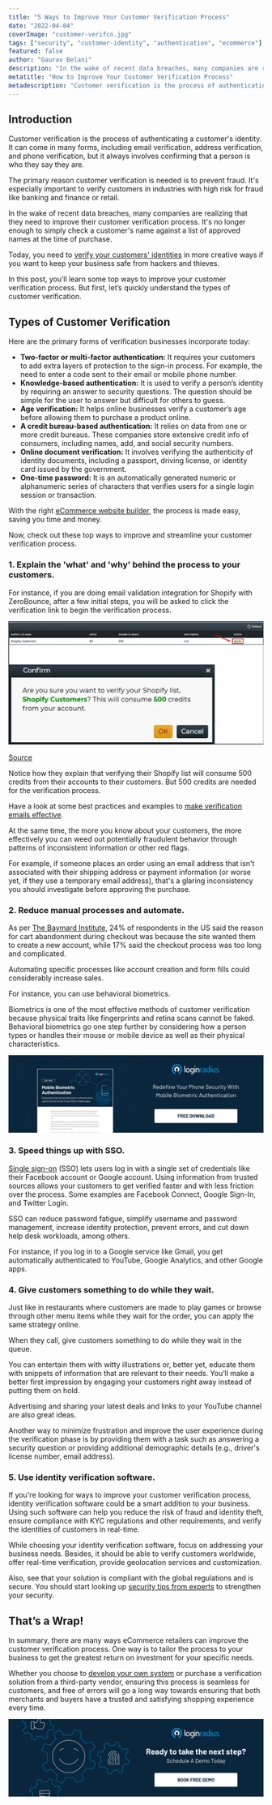 ```yaml
---
title: "5 Ways to Improve Your Customer Verification Process"
date: "2022-04-04"
coverImage: "customer-verifcn.jpg"
tags: ["security", "customer-identity", "authentication", "ecommerce"]
featured: false 
author: "Gaurav Belani"
description: "In the wake of recent data breaches, many companies are realizing that they need to improve their customer verification process. Learn how to improve the process and make it easy and secure for your customers."
metatitle: "How to Improve Your Customer Verification Process"
metadescription: "Customer verification is the process of authenticating a customer's identity. Learn how to improve and streamline your customer verification process."
---
```



## Introduction

Customer verification is the process of authenticating a customer's identity. It can come in many forms, including email verification, address verification, and phone verification, but it always involves confirming that a person is who they say they are.

The primary reason customer verification is needed is to prevent fraud. It's especially important to verify customers in industries with high risk for fraud like banking and finance or retail.

In the wake of recent data breaches, many companies are realizing that they need to improve their customer verification process. It's no longer enough to simply check a customer's name against a list of approved names at the time of purchase. 

Today, you need to [verify your customers' identities](https://www.loginradius.com/blog/start-with-identity/what-is-identity-verification/) in more creative ways if you want to keep your business safe from hackers and thieves.

In this post, you’ll learn some top ways to improve your customer verification process. But first, let’s quickly understand the types of customer verification.


## Types of Customer Verification

Here are the primary forms of verification businesses incorporate today:



* **Two-factor or multi-factor authentication:** It requires your customers to add extra layers of protection to the sign-in process. For example, the need to enter a code sent to their email or mobile phone number. 
* **Knowledge-based authentication:** It is used to verify a person’s identity by requiring an answer to security questions. The question should be simple for the user to answer but difficult for others to guess.
* **Age verification:** It helps online businesses verify a customer’s age before allowing them to purchase a product online. 
* **A credit bureau-based authentication:** It relies on data from one or more credit bureaus. These companies store extensive credit info of consumers, including names, add, and social security numbers. 
* **Online document verification:** It involves verifying the authenticity of identity documents, including a passport, driving license, or identity card issued by the government. 
* **One-time password:** It is an automatically generated numeric or alphanumeric series of characters that verifies users for a single login session or transaction.

With the right [eCommerce website builder](https://www.wix.com/ecommerce/website), the process is made easy, saving you time and money.

Now, check out these top ways to improve and streamline your customer verification process.


### 1. Explain the 'what' and 'why' behind the process to your customers.

For instance, if you are doing email validation integration for Shopify with ZeroBounce, after a few initial steps, you will be asked to click the verification link to begin the verification process.


![ss-1](ss-1.png)


[Source](https://www.zerobounce.net/docs/api-integrations/shopify)

Notice how they explain that verifying their Shopify list will consume 500 credits from their accounts to their customers. But 500 credits are needed for the verification process. 

Have a look at some best practices and examples to [make verification emails effective](https://www.loginradius.com/blog/fuel/best-practices-verification-emails-effective/). 

At the same time, the more you know about your customers, the more effectively you can weed out potentially fraudulent behavior through patterns of inconsistent information or other red flags. 

For example, if someone places an order using an email address that isn't associated with their shipping address or payment information (or worse yet, if they use a temporary email address), that's a glaring inconsistency you should investigate before approving the purchase.


### 2. Reduce manual processes and automate.

As per [The Baymard Institute](https://baymard.com/lists/cart-abandonment-rate), 24% of respondents in the US said the reason for cart abandonment during checkout was because the site wanted them to create a new account, while 17% said the checkout process was too long and complicated.

Automating specific processes like account creation and form fills could considerably increase sales. 

For instance, you can use behavioral biometrics.

Biometrics is one of the most effective methods of customer verification because physical traits like fingerprints and retina scans cannot be faked. Behavioral biometrics go one step further by considering how a person types or handles their mouse or mobile device as well as their physical characteristics.

[![mob-bio](mob-bio.png)](https://www.loginradius.com/resource/mobile-biometric-authentication-datasheet.png)


### 3. Speed things up with SSO.

[Single sign-on](https://www.loginradius.com/blog/start-with-identity/what-is-single-sign-on/) (SSO) lets users log in with a single set of credentials like their Facebook account or Google account. Using information from trusted sources allows your customers to get verified faster and with less friction over the process. Some examples are Facebook Connect, Google Sign-In, and Twitter Login.

SSO can reduce password fatigue, simplify username and password management, increase identity protection, prevent errors, and cut down help desk workloads, among others.

For instance, if you log in to a Google service like Gmail, you get automatically authenticated to YouTube, Google Analytics, and other Google apps. 


### 4. Give customers something to do while they wait.

Just like in restaurants where customers are made to play games or browse through other menu items while they wait for the order, you can apply the same strategy online.

When they call, give customers something to do while they wait in the queue.

You can entertain them with witty illustrations or, better yet, educate them with snippets of information that are relevant to their needs. You’ll make a better first impression by engaging your customers right away instead of putting them on hold.

Advertising and sharing your latest deals and links to your YouTube channel are also great ideas.

Another way to minimize frustration and improve the user experience during the verification phase is by providing them with a task such as answering a security question or providing additional demographic details (e.g., driver's license number, email address).


### 5. Use identity verification software.

If you're looking for ways to improve your customer verification process, identity verification software could be a smart addition to your business. Using such software can help you reduce the risk of fraud and identity theft, ensure compliance with KYC regulations and other requirements, and verify the identities of customers in real-time.

While choosing your identity verification software, focus on addressing your business needs. Besides, it should be able to verify customers worldwide, offer real-time verification, provide geolocation services and customization.

Also, see that your solution is compliant with the global regulations and is secure. You should start looking up [security tips from experts](https://www.loginradius.com/blog/start-with-identity/tips-from-loginradius-security-expert-2022/) to strengthen your security.


## That’s a Wrap!

In summary, there are many ways eCommerce retailers can improve the customer verification process. One way is to tailor the process to your business to get the greatest return on investment for your specific needs. 

Whether you choose to [develop your own system](https://www.loginradius.com/blog/start-with-identity/build-vs-buy-securing-customer-identity/) or purchase a verification solution from a third-party vendor, ensuring this process is seamless for customers, and free of errors will go a long way towards ensuring that both merchants and buyers have a trusted and satisfying shopping experience every time.

[![book-a-demo-loginradius](../../assets/book-a-demo-loginradius.png)](https://www.loginradius.com/book-a-demo/)
